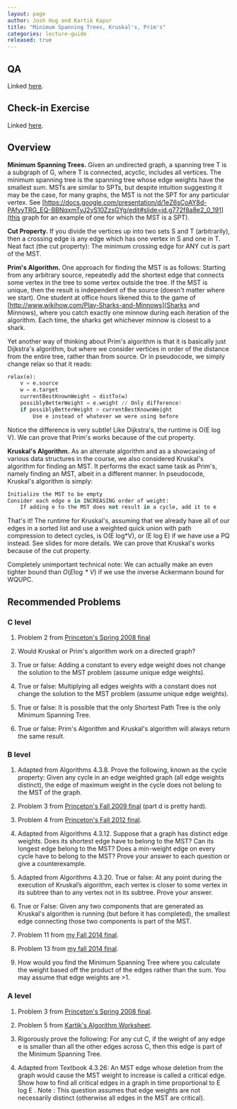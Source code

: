```yaml
---
layout: page
author: Josh Hug and Kartik Kapur
title: "Minimum Spanning Trees, Kruskal's, Prim's"
categories: lecture-guide
released: true
---
```



## QA
Linked [here](https://youtu.be/nLoDF76mlm4).

## Check-in Exercise
Linked [here](https://forms.gle/pgLSDePCrTxwiDso8).

## Overview

**Minimum Spanning Trees.** Given an undirected graph, a spanning tree T is a
subgraph of G, where T is connected, acyclic, includes all vertices. The minimum
spanning tree is the spanning tree whose edge weights have the smallest sum.
MSTs are similar to SPTs, but despite intuition suggesting it may be the case,
for many graphs, the MST is not the SPT for any particular vertex. See
[https://docs.google.com/presentation/d/1eZ6sCoAY8d-PAfyyTRG_EQ-BBNqxmTyJ2vS10ZzsGYg/edit#slide=id.g772f8a8e2_0_191](this
graph for an example of one for which the MST is a SPT).

**Cut Property.** If you divide the vertices up into two sets S and T
(arbitrarily), then a crossing edge is any edge which has one vertex in S and
one in T. Neat fact (the cut property): The minimum crossing edge for ANY cut is
part of the MST.

**Prim's Algorithm.** One approach for finding the MST is as follows: Starting
from any arbitrary source, repeatedly add the shortest edge that connects some
vertex in the tree to some vertex outside the tree. If the MST is unique, then
the result is independent of the source (doesn't matter where we start). One
student at office hours likened this to the game of
[http://www.wikihow.com/Play-Sharks-and-Minnows](Sharks and Minnows), where you
catch exactly one minnow during each iteration of the algorithm. Each time, the
sharks get whichever minnow is closest to a shark.

Yet another way of thinking about Prim's algorithm is that it is basically just
Dijkstra's algorithm, but where we consider vertices in order of the distance
from the entire tree, rather than from source. Or in pseudocode, we simply
change relax so that it reads:

```python
relax(e):
    v = e.source
    w = e.target        
    currentBestKnownWeight = distTo(w)
    possiblyBetterWeight = e.weight // Only difference!
    if possiblyBetterWeight > currentBestKnownWeight
        Use e instead of whatever we were using before
```

Notice the difference is very subtle! Like Dijkstra's, the runtime is O(E log
V). We can prove that Prim's works because of the cut property.

**Kruskal's Algorithm.** As an alternate algorithm and as a showcasing of
various data structures in the course, we also considered Kruskal's algorithm
for finding an MST. It performs the exact same task as Prim's, namely finding an
MST, albeit in a different manner. In pseudocode, Kruskal's algorithm is simply:

```python
Initialize the MST to be empty
Consider each edge e in INCREASING order of weight:
    If adding e to the MST does not result in a cycle, add it to e
```

That's it! The runtime for Kruskal's, assuming that we already have all of our
edges in a sorted list and use a weighted quick union with path compression to
detect cycles, is O(E log*V), or (E log E) if we have use a PQ instead. See
slides for more details. We can prove that Kruskal's works because of the cut
property.

Completely unimportant technical note: We can actually make an even tighter
bound than $O(E \log*V)$ if we use the inverse Ackermann bound for WQUPC.

## Recommended Problems

### C level

1. Problem 2 from [Princeton's Spring 2008 final](http://www.cs.princeton.edu/courses/archive/fall13/cos226/exams/fin-s08.pdf#page=3)

2. Would Kruskal or Prim's algorithm work on a directed graph?

3. True or false: Adding a constant to every edge weight does not change the
   solution to the MST problem (assume unique edge weights).

4. True or false: Multiplying all edges weights with a constant does not change
the solution to the MST problem (assume unique edge weights).

5. True or false: It is possible that the only Shortest Path Tree is the only Minimum Spanning Tree.

6. True or false: Prim's Algorithm and Kruskal's algorithm will always return the same result.

### B level

1. Adapted from Algorithms 4.3.8. Prove the following, known as the cycle
   property: Given any cycle in an edge weighted graph (all edge weights
   distinct), the edge of maximum weight in the cycle does not belong to the MST
   of the graph.

2. Problem 3 from [Princeton's Fall 2009 final](http://www.cs.princeton.edu/courses/archive/fall13/cos226/exams/fin-f09.pdf#page=5) (part d is pretty hard).

3. Problem 4 from [Princeton's Fall 2012 final](http://www.cs.princeton.edu/courses/archive/fall13/cos226/exams/fin-f12.pdf#page=5).

4. Adapted from Algorithms 4.3.12. Suppose that a graph has distinct edge
   weights. Does its shortest edge have to belong to the MST? Can its longest
   edge belong to the MST? Does a min-weight edge on every cycle have to belong
   to the MST? Prove your answer to each question or give a counterexample.

5. Adapted from Algorithms 4.3.20. True or false: At any point during the
   execution of Kruskal’s algorithm, each vertex is closer to some vertex in its
   subtree than to any vertex not in its subtree. Prove your answer.

6. True or False: Given any two components that are generated as Kruskal's
   algorithm is running (but before it has completed), the smallest edge
   connecting those two components is part of the MST.

7. Problem 11 from [my Fall 2014 final](http://datastructur.es/sp15/materials/exams/fin-f14.pdf#page=13).

8. Problem 13 from [my fall 2014 final](http://datastructur.es/sp15/materials/exams/fin-f14.pdf#page=15).

9. How would you find the Minimum Spanning Tree where you calculate the weight based off the product of the edges rather than the sum. You may assume that edge weights are >1.

### A level

1. Problem 3 from [Princeton's Spring 2008 final](http://www.cs.princeton.edu/courses/archive/fall13/cos226/exams/fin-s08.pdf#page=4).

2. Problem 5 from [Kartik's Algorithm Worksheet](http://www.kartikkapur.com/documents/DataStructureDesign.pdf#page=2).

3. Rigorously prove the following: For any cut C, if the weight of any edge e is smaller than all the other edges across C, then this edge is part of the Minimum Spanning Tree.

4. Adapted from Textbook 4.3.26: An MST edge whose deletion from the graph would
   cause the MST weight to increase is called a critical edge. Show how to find
   all critical edges in a graph in time proportional to E log E . Note : This
   question assumes that edge weights are not necessarily distinct (otherwise
   all edges in the MST are critical).
